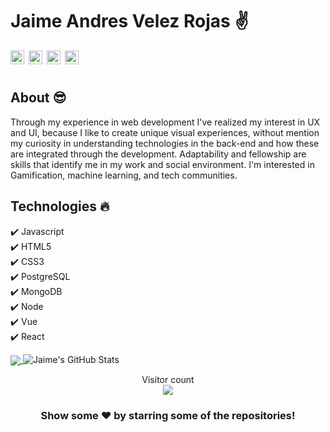  # Jaime Andres Velez Rojas :v:
 <a href="https://linkedin.com/in/jaime-andres-velez-rojas/">
  <img align="left" alt="Jaime's Linkdein" style="margin-right:0.5em" width="22px" src="https://cdn.jsdelivr.net/npm/simple-icons@v3/icons/linkedin.svg" />
</a>
 <a href="https://twitter.com/jaimeandresvel7">
  <img align="left" alt="Jaime's Twitter" style="margin-right:0.5em" width="22px"src="https://cdn.jsdelivr.net/npm/simple-icons@v3/icons/twitter.svg" />
</a>

<a href="https://github.com/jhudaz">
  <img align="left" alt="Jaime's Github" style="margin-right:0.5em" width="22px" src="https://cdn.jsdelivr.net/npm/simple-icons@v3/icons/github.svg" />
</a>
<a href="https://www.instagram.com/jandresvr92">
  <img align="left" alt="Jaime's Instagram"  width="22px" src="https://cdn.jsdelivr.net/npm/simple-icons@v3/icons/instagram.svg" />
</a>
<br/>
<br/>


## About :sunglasses:
Through my experience in web development I've realized my interest in UX and UI, because I like to create unique visual experiences, without mention my curiosity in understanding technologies in the back-end and how these are integrated through the development. Adaptability and fellowship are skills that identify me in my work and social environment.
I'm interested in Gamification, machine learning, and tech communities. 



## Technologies :fire:
:heavy_check_mark: Javascript
<br/>
:heavy_check_mark: HTML5
<br/>
:heavy_check_mark: CSS3
<br/>
:heavy_check_mark: PostgreSQL
<br/>
:heavy_check_mark: MongoDB
<br/>
:heavy_check_mark: Node
<br/>
:heavy_check_mark: Vue
<br/>
:heavy_check_mark: React

<a href="https://github.com/ashwanisng">
  <img align="center" src="https://github-readme-stats.vercel.app/api/top-langs/?username=jhudaz&theme=highcontrast&hide=glsl,python" />
</a>

<img src="https://github-readme-stats.vercel.app/api?username=jhudaz&&show_icons=true&theme=highcontrast&line_height=27&v=5" alt="Jaime's GitHub Stats" />




<p align="center"> 
  Visitor count<br>
  <img src="https://profile-counter.glitch.me/jhudaz/count.svg" />
</p>


<div align="center">

### Show some ❤️ by starring some of the repositories!

</div>

<!--
**jhudaz/jhudaz** is a ✨ _special_ ✨ repository because its `README.md` (this file) appears on your GitHub profile.

Here are some ideas to get you started:

- 🔭 I’m currently working on ...
- 🌱 I’m currently learning ...
- 👯 I’m looking to collaborate on ...
- 🤔 I’m looking for help with ...
- 💬 Ask me about ...
- 📫 How to reach me: ...
- 😄 Pronouns: ...
- ⚡ Fun fact: ...
-->
